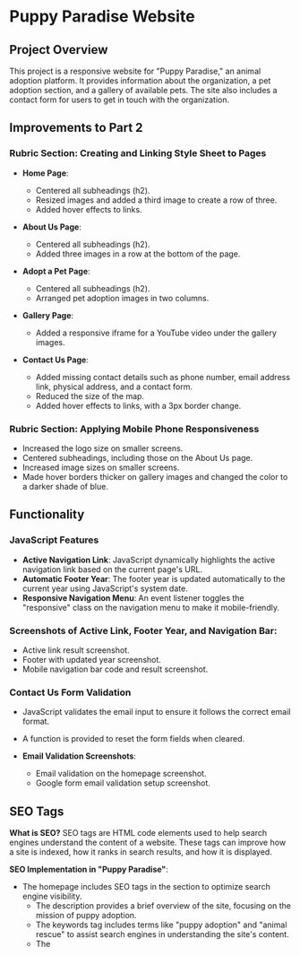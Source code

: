 # Puppy Paradise Website

## Project Overview
This project is a responsive website for "Puppy Paradise," an animal adoption platform. It provides information about the organization, a pet adoption section, and a gallery of available pets. The site also includes a contact form for users to get in touch with the organization.

## Improvements to Part 2

### Rubric Section: Creating and Linking Style Sheet to Pages
- **Home Page**:
  - Centered all subheadings (h2).
  - Resized images and added a third image to create a row of three.
  - Added hover effects to links.
  
- **About Us Page**:
  - Centered all subheadings (h2).
  - Added three images in a row at the bottom of the page.

- **Adopt a Pet Page**:
  - Centered all subheadings (h2).
  - Arranged pet adoption images in two columns.

- **Gallery Page**:
  - Added a responsive iframe for a YouTube video under the gallery images.

- **Contact Us Page**:
  - Added missing contact details such as phone number, email address link, physical address, and a contact form.
  - Reduced the size of the map.
  - Added hover effects to links, with a 3px border change.

### Rubric Section: Applying Mobile Phone Responsiveness
- Increased the logo size on smaller screens.
- Centered subheadings, including those on the About Us page.
- Increased image sizes on smaller screens.
- Made hover borders thicker on gallery images and changed the color to a darker shade of blue.

## Functionality

### JavaScript Features
- **Active Navigation Link**: JavaScript dynamically highlights the active navigation link based on the current page's URL.
- **Automatic Footer Year**: The footer year is updated automatically to the current year using JavaScript's system date.
- **Responsive Navigation Menu**: An event listener toggles the "responsive" class on the navigation menu to make it mobile-friendly.
  
### Screenshots of Active Link, Footer Year, and Navigation Bar:
- Active link result screenshot.
- Footer with updated year screenshot.
- Mobile navigation bar code and result screenshot.

### Contact Us Form Validation
- JavaScript validates the email input to ensure it follows the correct email format.
- A function is provided to reset the form fields when cleared.
  
- **Email Validation Screenshots**:
  - Email validation on the homepage screenshot.
  - Google form email validation setup screenshot.

## SEO Tags
**What is SEO?**
SEO tags are HTML code elements used to help search engines understand the content of a website. These tags can improve how a site is indexed, how it ranks in search results, and how it is displayed.

**SEO Implementation in "Puppy Paradise"**:
- The homepage includes SEO tags in the <head> section to optimize search engine visibility.
  - The <meta> description provides a brief overview of the site, focusing on the mission of puppy adoption.
  - The keywords tag includes terms like "puppy adoption" and "animal rescue" to assist search engines in understanding the site's content.
  - The <title> tag, "Welcome to Puppy Paradise | Adopt a Pet," is used to improve search visibility.

These tags help improve the indexing and visibility of the site on search engines.

## Forms
- **Email Validation on Contact Us Form**: 
  - Email validation ensures proper email format before submission.

### Screenshots:
- Email validation on the homepage screenshot.
- Google form email validation setup screenshot.

## Technologies Used
- HTML
- CSS
- JavaScript

## Installation
1. Clone the repository:
    
bash
    git clone https://github.com/FranklynPedro/puppy-paradise.git

2. Open the Homepage.html file in your browser to view the site.

## License
This project is licensed under the MIT License - see the [LICENSE](LICENSE) file for details.

## Acknowledgements
- Special thanks to Verzhbitskaia (2024) for the insights on SEO tag implementation.
